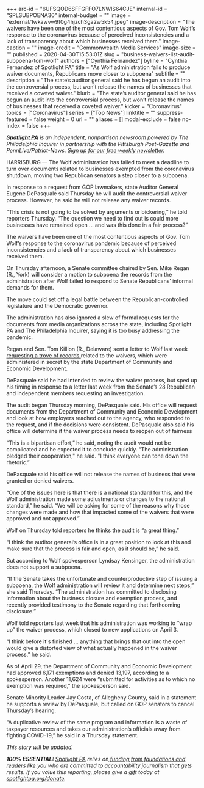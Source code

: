 +++
arc-id = "6UFSQOD6SFFGFFO7LNWIS64CJE"
internal-id = "SPLSUBPOENA30"
internal-budget = ""
image = "external/1wkawvw9t0g4hjzch3ga2w5k54.jpeg"
image-description = "The waivers have been one of the most contentious aspects of Gov. Tom Wolf’s response to the coronavirus because of perceived inconsistencies and a lack of transparency about which businesses received them."
image-caption = ""
image-credit = "Commonwealth Media Services"
image-size = ""
published = 2020-04-30T15:53:01Z
slug = "business-waivers-list-audit-subpoena-tom-wolf"
authors = ["Cynthia Fernandez"]
byline = "Cynthia Fernandez of Spotlight PA"
title = "As Wolf administration fails to produce waiver documents, Republicans move closer to subpoena"
subtitle = ""
description = "The state’s auditor general said he has begun an audit into the controversial process, but won’t release the names of businesses that received a coveted waiver."
blurb = "The state’s auditor general said he has begun an audit into the controversial process, but won’t release the names of businesses that received a coveted waiver."
kicker = "Coronavirus"
topics = ["Coronavirus"]
series = ["Top News"]
linktitle = ""
suppress-featured = false
weight = 0
url = ""
aliases = []
modal-exclude = false
no-index = false
+++

<a href="https://www.spotlightpa.org/"><i><b>Spotlight PA</b></i></a><i> is an independent, nonpartisan newsroom powered by The Philadelphia Inquirer in partnership with the Pittsburgh Post-Gazette and PennLive/Patriot-News. </i><a href="https://www.spotlightpa.org/newsletters"><i>Sign up for our free weekly newsletter</i></a><i>.</i>

HARRISBURG — The Wolf administration has failed to meet a deadline to turn over documents related to businesses exempted from the coronavirus shutdown, moving two Republican senators a step closer to a subpoena.

In response to a request from GOP lawmakers, state Auditor General Eugene DePasquale said Thursday he will audit the controversial waiver process. However, he said he will not release any waiver records.

“This crisis is not going to be solved by arguments or bickering,” he told reporters Thursday. “The question we need to find out is could more businesses have remained open … and was this done in a fair process?”

The waivers have been one of the most contentious aspects of Gov. Tom Wolf’s response to the coronavirus pandemic because of perceived inconsistencies and a lack of transparency about which businesses received them.

On Thursday afternoon, a Senate committee chaired by Sen. Mike Regan (R., York) will consider a motion to subpoena the records from the administration after Wolf failed to respond to Senate Republicans’ informal demands for them.

The move could set off a legal battle between the Republican-controlled legislature and the Democratic governor.

<script src="https://www.spotlightpa.org/embed.js" async></script><div data-spl-embed-version="1" data-spl-src="https://www.spotlightpa.org/embeds/donate/"></div>


The administration has also ignored a slew of formal requests for the documents from media organizations across the state, including Spotlight PA and The Philadelphia Inquirer, saying it is too busy addressing the pandemic.

Regan and Sen. Tom Killion (R., Delaware) sent a letter to Wolf last week <a href="https://www.spotlightpa.org/news/2020/04/business-waiver-list-wolf-administration-pennsylvania-coronavirus/">requesting a trove of records </a>related to the waivers, which were administered in secret by the state Department of Community and Economic Development.

DePasquale said he had intended to review the waiver process, but sped up his timing in response to a letter last week from the Senate’s 28 Republican and independent members requesting an investigation.



The audit began Thursday morning, DePasquale said. His office will request documents from the Department of Community and Economic Development and look at how employers reached out to the agency, who responded to the request, and if the decisions were consistent. DePasquale also said his office will determine if the waiver process needs to reopen out of fairness

“This is a bipartisan effort,” he said, noting the audit would not be complicated and he expected it to conclude quickly. “The administration pledged their cooperation," he said. "I think everyone can tone down the rhetoric.”

DePasquale said his office will not release the names of business that were granted or denied waivers.

“One of the issues here is that there is a national standard for this, and the Wolf administration made some adjustments or changes to the national standard,” he said. “We will be asking for some of the reasons why those changes were made and how that impacted some of the waivers that were approved and not approved.”

Wolf on Thursday told reporters he thinks the audit is “a great thing.”

“I think the auditor general’s office is in a great position to look at this and make sure that the process is fair and open, as it should be,” he said. 

But according to Wolf spokesperson Lyndsay Kensinger, the administration does not support a subpoena.

“If the Senate takes the unfortunate and counterproductive step of issuing a subpoena, the Wolf administration will review it and determine next steps,” she said Thursday. “The administration has committed to disclosing information about the business closure and exemption process, and recently provided testimony to the Senate regarding that forthcoming disclosure.”

<script src="https://www.spotlightpa.org/embed.js" async></script><div data-spl-embed-version="1" data-spl-src="https://www.spotlightpa.org/embeds/newsletter/"></div>


Wolf told reporters last week that his administration was working to “wrap up” the waiver process, which closed to new applications on April 3.

“I think before it's finished … anything that brings that out into the open would give a distorted view of what actually happened in the waiver process,” he said.

As of April 29, the Department of Community and Economic Development had approved 6,171 exemptions and denied 13,197, according to a spokesperson. Another 11,624 were “submitted for activities as to which no exemption was required,” the spokesperson said.

Senate Minority Leader Jay Costa, of Allegheny County, said in a statement he supports a review by DePasquale, but called on GOP senators to cancel Thursday’s hearing.

“A duplicative review of the same program and information is a waste of taxpayer resources and takes our administration’s officials away from fighting COVID-19,” he said in a Thursday statement.

<i>This story will be updated. </i>

<i><b>100% ESSENTIAL: </b></i><a href="https://www.spotlightpa.org/"><i>Spotlight PA</i></a><i> relies on</i><a href="https://www.spotlightpa.org/support"><i> funding from foundations and readers like you</i></a><i> who are committed to accountability journalism that gets results. If you value this reporting, please give a gift today at </i><a href="https://www.spotlightpa.org/donate"><i>spotlightpa.org/donate</i></a><i>.</i>

<script src="https://www.spotlightpa.org/embed.js" async></script><div data-spl-embed-version="1" data-spl-src="https://www.spotlightpa.org/embeds/tips/?tip_text=Do%20you%20have%20a%20tip%20about%20%3Cb%3Ehow%20Pa.'s%20government%20is%20responding%20to%20the%20coronavirus%3C%2Fb%3E%3F%20Tell%20us."></div>
